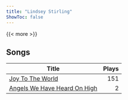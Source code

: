 ```yaml
---
title: "Lindsey Stirling"
ShowToc: false
---
```


{{< more >}}

## Songs
Title | Plays 
----- | -----: 
[Joy To The World](/songs/joy-to-the-world) | 151
[Angels We Have Heard On High](/songs/angels-we-have-heard-on-high) | 2

